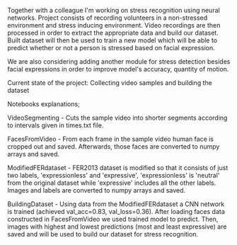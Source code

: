 Together with a colleague I'm working on stress recognition using neural networks. Project consists of recording volunteers in a non-stressed environment and stress inducing environment. Video recordings are then processed in order to extract the appropriate data and build our dataset. Built dataset will then be used to train a new model which will be able to predict whether or not a person is stressed based on facial expression.

We are also considering adding another module for stress detection besides facial expressions in order to improve model's accuracy, quantity of motion.

Current state of the project: Collecting video samples and building the dataset


Notebooks explanations;

VideoSegmenting - Cuts the sample video into shorter segments according to intervals given in times.txt file.

FacesFromVideo - From each frame in the sample video human face is cropped out and saved. Afterwards, those faces are converted to numpy arrays and saved.

ModifiedFERdataset - FER2013 dataset is modified so that it consists of just two labels, 'expressionless' and 'expressive', 'expressionless' is 'neutral' from the original dataset while 'expressive' includes all the other labels. Images and labels are converted to numpy arrays and saved. 

BuildingDataset - Using data from the ModifiedFERdataset a CNN network is trained (achieved val_acc=0.83, val_loss=0.36). After loading faces data constructed in FacesFromVideo we used trained model to predict. Then, images with highest and lowest predictions (most and least expressive) are saved and will be used to build our dataset for stress recognition.

